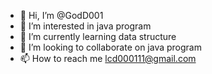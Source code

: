 - 👋 Hi, I’m @GodD001
- 👀 I’m interested in java program
- 🌱 I’m currently learning data structure
- 💞️ I’m looking to collaborate on java program
- 📫 How to reach me  lcd000111@gmail.com

<!---
GodD001/GodD001 is a ✨ special ✨ repository because its `README.md` (this file) appears on your GitHub profile.
You can click the Preview link to take a look at your changes.
--->
